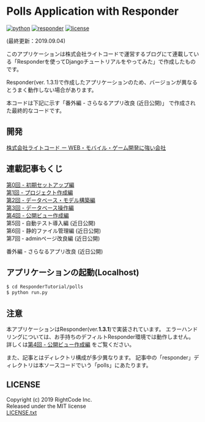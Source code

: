 Polls Application with Responder
======
[![python](https://img.shields.io/badge/Python-3.6%20|%203.7-blueviolet.svg?style=flat)](https://www.python.org/downloads/release/python-368/)
[![responder](https://img.shields.io/badge/Responder-1.3.1-lightgray.svg?style=flat)](https://python-responder.org/en/latest/)
[![license](https://img.shields.io/badge/LICENSE-MIT-informational.svg?style=flat)](https://python-responder.org/en/latest/)
  
(最終更新：2019.09.04)  
  
このアプリケーションは株式会社ライトコードで運営するブログにて連載している「Responderを使ってDjangoチュートリアルをやってみた」で作成したものです。
  
Responder(ver. 1.3.1)で作成したアプリケーションのため、バージョンが異なるとうまく動作しない場合があります。
  
本コードは下記に示す「番外編 - さらなるアプリ改良 (近日公開)」
で作成された最終的なコードです。
    
## 開発
[株式会社ライトコード ー WEB・モバイル・ゲーム開発に強い会社](https://rightcode.co.jp)  


## 連載記事もくじ

[第0回 - 初期セットアップ編](https://rightcode.co.jp/blog/information-technology/responder-django-tutorial-0)   
[第1回 - プロジェクト作成編](https://rightcode.co.jp/blog/information-technology/responder-django-tutorial-1)   
[第2回 - データベース・モデル構築編](https://rightcode.co.jp/blog/information-technology/responder-django-tutorial-2-1)   
[第3回 - データベース操作編](https://rightcode.co.jp/blog/information-technology/responder-django-tutorial-3-1)   
[第4回 - 公開ビュー作成編](https://rightcode.co.jp/blog/information-technology/responder-django-tutorial-4)   
第5回 - 自動テスト導入編 (近日公開)   
第6回 - 静的ファイル管理編 (近日公開)   
第7回 - adminページ改良編 (近日公開)   
  
番外編 - さらなるアプリ改良 (近日公開)

## アプリケーションの起動(Localhost)
```bash
$ cd ResponderTutorial/polls
$ python run.py
```

## 注意
本アプリケーションはResponder(ver.**1.3.1**)で実装されています。
エラーハンドリングについては、お手持ちのデフィルトResponder環境では動作しません。
詳しくは[第4回 - 公開ビュー作成編](https://rightcode.co.jp/blog/information-technology/responder-django-tutorial-4)
をご覧ください。
  
また、記事とはディレクトリ構成が多少異なります。
記事中の「responder」ディレクトリは本ソースコードでいう「polls」にあたります。
  

## LICENSE
Copyright (c) 2019 RightCode Inc.  
Released under the MIT license  
[LICENSE.txt](LICENSE.txt)